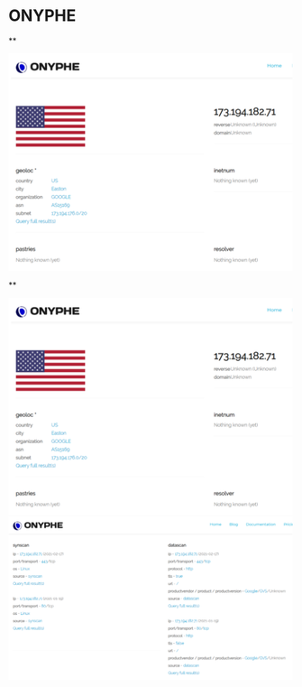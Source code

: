 # ONYPHE 

**<p align="center">
  <img src="https://github.com/MichalonCarpino/Tools_Legal_Utilisation/blob/main/Tools_Legal_Utilisation/images/ON1.PNG?raw=true" alt="Sublime's custom image"/>
</p>**

![image](https://github.com/MichalonCarpino/Tools_Legal_Utilisation/blob/main/Tools_Legal_Utilisation/images/ON1.PNG)
![image](https://github.com/MichalonCarpino/Tools_Legal_Utilisation/blob/main/Tools_Legal_Utilisation/images/ON2.PNG)

